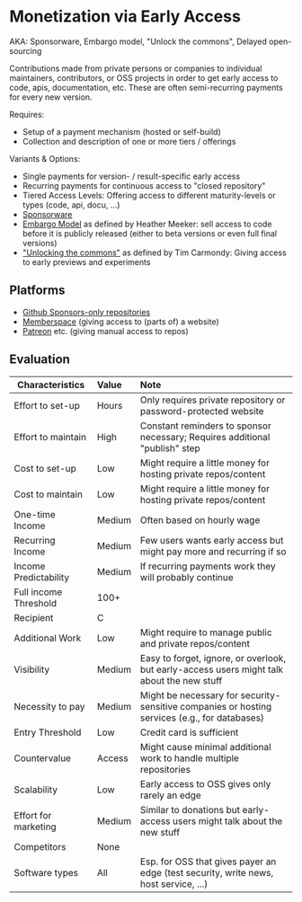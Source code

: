# Monetization via Early Access
AKA: Sponsorware, Embargo model, "Unlock the commons", Delayed open-sourcing

Contributions made from private persons or companies to individual maintainers, contributors, or OSS projects in order to get early access to code, apis, documentation, etc. These are often semi-recurring payments for every new version.

Requires:
* Setup of a payment mechanism (hosted or self-build)
* Collection and description of one or more tiers / offerings

Variants & Options:
* Single payments for version- / result-specific early access
* Recurring payments for continuous access to "closed repository"
* Tiered Access Levels: Offering access to different maturity-levels or types (code, api, docu, ...)
* [Sponsorware](https://github.com/sponsorware/docs)
* [Embargo Model](https://lwn.net/Articles/786068/) as defined by Heather Meeker: sell access to code before it is publicly released (either to beta versions or even full final versions)
* ["Unlocking the commons"](https://www.niemanlab.org/2019/01/unlocking-the-commons/) as defined by Tim Carmondy: Giving access to early previews and experiments

## Platforms
* [Github Sponsors-only repositories](https://github.blog/2022-02-02-new-sponsors-only-repositories-custom-amounts-and-more/)
* [Memberspace](https://www.memberspace.com/) (giving access to (parts of) a website)
* [Patreon](https://www.patreon.com/) etc. (giving manual access to repos)

## Evaluation

| Characteristics                   | Value  | Note |
| --------------------------------- |:------ |:---- |
| Effort to set-up                  | Hours  | Only requires private repository or password-protected website
| Effort to maintain                | High   | Constant reminders to sponsor necessary; Requires additional "publish" step
| Cost to set-up                    | Low    | Might require a little money for hosting private repos/content 
| Cost to maintain                  | Low    | Might require a little money for hosting private repos/content 
| One-time Income                   | Medium | Often based on hourly wage
| Recurring Income                  | Medium | Few users wants early access but might pay more and recurring if so
| Income Predictability             | Medium | If recurring payments work they will probably continue  
| Full income Threshold             | 100+   | 
| Recipient                         | C      | 
| Additional Work                   | Low    | Might require to manage public and private repos/content
| Visibility                        | Medium | Easy to forget, ignore, or overlook, but early-access users might talk about the new stuff
| Necessity to pay                  | Medium | Might be necessary for security-sensitive companies or hosting services (e.g., for databases)
| Entry Threshold                   | Low    | Credit card is sufficient
| Countervalue                      | Access | Might cause minimal additional work to handle multiple repositories
| Scalability                       | Low    | Early access to OSS gives only rarely an edge
| Effort for marketing              | Medium | Similar to donations but early-access users might talk about the new stuff
| Competitors                       | None   | 
| Software types                    | All    | Esp. for OSS that gives payer an edge (test security, write news, host service, ...)
